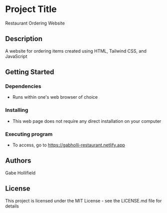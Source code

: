 # Project Title
Restaurant Ordering Website
## Description
A website for ordering items created using HTML, Tailwind CSS, and JavaScript

## Getting Started
### Dependencies
- Runs within one's web browser of choice
### Installing
- This web page does not require any direct installation on your computer
### Executing program
- To access, go to https://gabholli-restaurant.netlify.app
  
## Authors
Gabe Hollifield

## License
This project is licensed under the MIT License - see the LICENSE.md file for details
